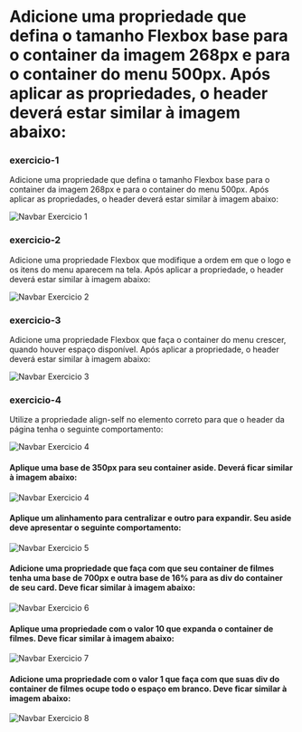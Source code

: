 # Adicione uma propriedade que defina o tamanho Flexbox base para o container da imagem 268px e para o container do menu 500px. Após aplicar as propriedades, o header deverá estar similar à imagem abaixo:

### exercicio-1
Adicione uma propriedade que defina o tamanho Flexbox base para o container da imagem 268px e para o container do menu 500px. Após aplicar as propriedades, o header deverá estar similar à imagem abaixo:

<img src="https://content-assets.betrybe.com/prod/exercicio-1.jpeg" alt="Navbar Exercicio 1">

### exercicio-2
Adicione uma propriedade Flexbox que modifique a ordem em que o logo e os itens do menu aparecem na tela. Após aplicar a propriedade, o header deverá estar similar à imagem abaixo:

<img src="https://content-assets.betrybe.com/prod/exercicio-2.jpeg" alt="Navbar Exercicio 2">

### exercicio-3
Adicione uma propriedade Flexbox que faça o container do menu crescer, quando houver espaço disponível. Após aplicar a propriedade, o header deverá estar similar à imagem abaixo:

<img src="https://content-assets.betrybe.com/prod/exercicio-3.jpeg" alt="Navbar Exercicio 3">

### exercicio-4

Utilize a propriedade align-self no elemento correto para que o header da página tenha o seguinte comportamento:

<img src="https://content-assets.betrybe.com/prod/exercicio-4.jpeg" alt="Navbar Exercicio 4">

#### Aplique uma base de 350px para seu container aside. Deverá ficar similar à imagem abaixo:

<img src="https://content-assets.betrybe.com/prod/exercicio-part2-1.png" alt="Navbar Exercicio 4">

#### Aplique um alinhamento para centralizar e outro para expandir. Seu aside deve apresentar o seguinte comportamento:

<img src="https://content-assets.betrybe.com/prod/exercicio-part2-2.png" alt="Navbar Exercicio 5">

#### Adicione uma propriedade que faça com que seu container de filmes tenha uma base de 700px e outra base de 16% para as div do container de seu card. Deve ficar similar à imagem abaixo:

<img src="https://content-assets.betrybe.com/prod/exercicio-part2-3.png" alt="Navbar Exercicio 6">

#### Aplique uma propriedade com o valor 10 que expanda o container de filmes. Deve ficar similar à imagem abaixo:

<img src="https://content-assets.betrybe.com/prod/exercicio-part2-4.png" alt="Navbar Exercicio 7">

#### Adicione uma propriedade com o valor 1 que faça com que suas div do container de filmes ocupe todo o espaço em branco. Deve ficar similar à imagem abaixo:

<img src="https://content-assets.betrybe.com/prod/exercicio-part2-5.png" alt="Navbar Exercicio 8">
